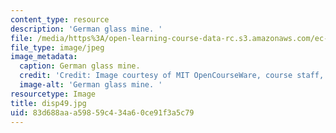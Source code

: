 ```yaml
---
content_type: resource
description: 'German glass mine. '
file: /media/https%3A/open-learning-course-data-rc.s3.amazonaws.com/ec-s06-design-for-demining-spring-2007/83d688aaa59859c434a60ce91f3a5c79_disp49.jpg
file_type: image/jpeg
image_metadata:
  caption: German glass mine.
  credit: 'Credit: Image courtesy of MIT OpenCourseWare, course staff, and students.'
  image-alt: 'German glass mine. '
resourcetype: Image
title: disp49.jpg
uid: 83d688aa-a598-59c4-34a6-0ce91f3a5c79
---
```

